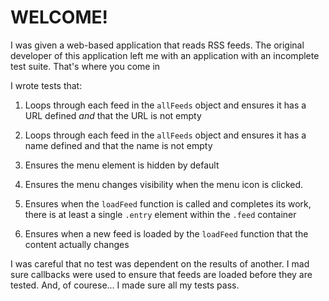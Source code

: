 # WELCOME!

I was given a web-based application that reads RSS feeds. The original developer of this application left me with an application with an incomplete test suite. That's where you come in

I wrote tests that:

1. Loops through each feed in the `allFeeds` object and ensures it has a URL defined _and_ that the URL is not empty

2. Loops through each feed in the `allFeeds` object and ensures it has a name defined and that the name is not empty

3. Ensures the menu element is hidden by default

4. Ensures the menu changes visibility when the menu icon is clicked.

5. Ensures when the `loadFeed` function is called and completes its work, there is at least a single `.entry` element within the `.feed` container

6. Ensures when a new feed is loaded by the `loadFeed` function that the content actually changes


I was careful that no test was dependent on the results of another. I mad sure callbacks were used to ensure that feeds are loaded before they are tested. And, of courese... I made sure all my tests pass.

